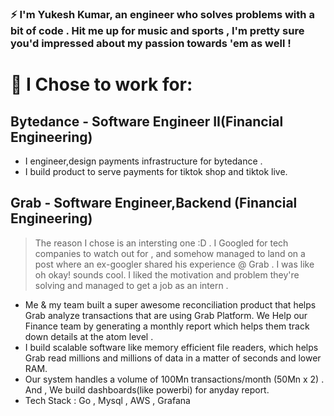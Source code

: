 ### ⚡ I'm Yukesh Kumar, an engineer who solves problems with a bit of code . Hit me up for music and sports , I'm pretty sure you'd impressed about my passion towards 'em as well !
 
# 💼 I Chose to work for:
## Bytedance - Software Engineer II(Financial Engineering)
- I engineer,design payments infrastructure for bytedance .
- I build product to serve payments for tiktok shop and tiktok live. 
## Grab  -  Software Engineer,Backend (Financial Engineering)
> The reason I chose is an intersting one :D . I Googled for tech companies to watch out for , and somehow managed to land on a post where an ex-googler shared his experience @ Grab . I was like oh okay! sounds cool. I liked the motivation and problem they're solving and managed to get a job as an intern . 
- Me & my team built a super awesome reconciliation product that helps Grab analyze  transactions that are using Grab Platform. We Help our Finance team by generating a monthly report which helps them track down details at the atom level .
- I build scalable software like memory efficient file readers, which helps Grab read millions and millions of data in a matter of seconds and lower RAM. 
- Our system handles a volume of 100Mn transactions/month (50Mn x 2) . And , We build dashboards(like powerbi) for anyday report.
- Tech Stack : Go , Mysql , AWS , Grafana 

<!--
**TheYk98/TheYk98** is a ✨ _special_ ✨ repository because its `README.md` (this file) appears on your GitHub profile.

Here are some ideas to get you started:

- 🔭 I’m currently working on ...
- 🌱 I’m currently learning ...
- 👯 I’m looking to collaborate on ...
- 🤔 I’m looking for help with ...
- 💬 Ask me about ...
- 📫 How to reach me: ...
- 😄 Pronouns: ...
- ⚡ Fun fact: ...
-->
